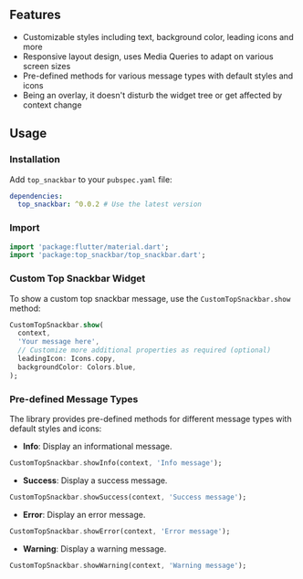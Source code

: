 ## Features

- Customizable styles including text, background color, leading icons and more
- Responsive layout design, uses Media Queries to adapt on various screen sizes
- Pre-defined methods for various message types with default styles and icons
- Being an overlay, it doesn't disturb the widget tree or get affected by context change

## Usage

### Installation

Add `top_snackbar` to your `pubspec.yaml` file:

```yaml
dependencies:
  top_snackbar: ^0.0.2 # Use the latest version
```

### Import

```dart
import 'package:flutter/material.dart';
import 'package:top_snackbar/top_snackbar.dart';
```

### Custom Top Snackbar Widget

To show a custom top snackbar message, use the `CustomTopSnackbar.show` method:

```dart
CustomTopSnackbar.show(
  context,
  'Your message here',
  // Customize more additional properties as required (optional)
  leadingIcon: Icons.copy,
  backgroundColor: Colors.blue,
);
```

### Pre-defined Message Types

The library provides pre-defined methods for different message types with default styles and icons:

- **Info**: Display an informational message.
```dart
CustomTopSnackbar.showInfo(context, 'Info message');
```

- **Success**: Display a success message.
```dart
CustomTopSnackbar.showSuccess(context, 'Success message');
```

- **Error**: Display an error message.
```dart
CustomTopSnackbar.showError(context, 'Error message');
```

- **Warning**: Display a warning message.
```dart
CustomTopSnackbar.showWarning(context, 'Warning message');
```

